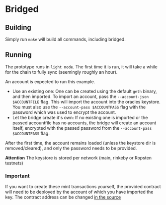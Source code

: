 # Bridged

## Building

Simply run `make` will build all commands, including bridged.

## Running

The prototype runs in `light mode`. The first time it is run, it will take a while for the chain to fully sync (seemingly roughly an hour).
 
An account is expected to run this example. 
- Use an existing one:
  One can be created using the default `geth` binary, and then imported. To import an account, pass the `--account-json $ACCOUNTFILE` flag. This will import the account into the oracles keystore. You must also use the `--account-pass $ACCOUNTPASS` flag with the password which was used to encrypt the account.
- Let the bridge create it's own:
  If no existing one is imported or the passed accountfile has no accounts, the bridge will create an account itself, encrypted with the passed password  from the  `--account-pass $ACCOUNTPASS` flag.

 After the first time, the account remains loaded (unless the keystore dir is removed/cleared), and only the password needs to be provided.

**Attention** The keystore is stored per network (main, rinkeby or Ropsten testnets)

### Important

If you want to create these mint transactions yourself, the provided contract will need to be deployed by the account of which you have imported the key.
The contract address can be changed [in the source](./bridge.go)
